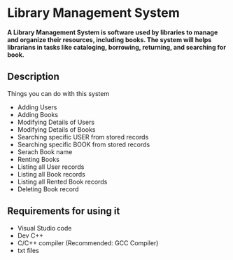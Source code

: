 # Library Management System 

**A Library Management System is software used by libraries to manage and organize their resources, including books. The system will helps librarians in tasks like cataloging, borrowing, returning, and searching for book.**

## Description

Things you can do with this system

- Adding Users
- Adding Books
- Modifying Details  of Users
- Modifying Details of Books
- Searching specific USER from stored records
- Searching specific BOOK from stored records
- Serach Book name
- Renting Books
- Listing all User records
- Listing all Book records
- Listing all Rented Book records
- Deleting Book record
  
## Requirements for using it

- Visual Studio code
- Dev C++
- C/C++ compiler (Recommended: GCC Compiler)
- txt files

